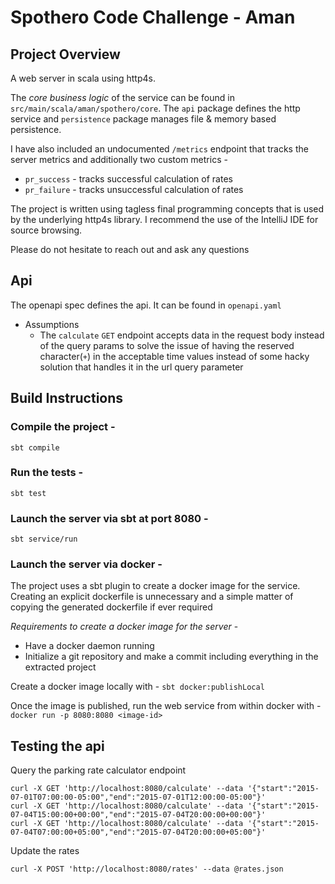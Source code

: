 # Spothero Code Challenge - Aman
## Project Overview

A web server in scala using http4s.

The *core business logic* of the service can be found in 
`src/main/scala/aman/spothero/core`. The `api` package
defines the http service and `persistence` package manages 
file & memory based persistence.

I have also included an undocumented `/metrics` endpoint that tracks the server metrics
and additionally two custom metrics -
 - `pr_success` - tracks successful calculation of rates 
 - `pr_failure` - tracks unsuccessful calculation of rates

The project is written using tagless final programming concepts that is
used by the underlying http4s library.
I recommend the use of the IntelliJ IDE for source browsing.

Please do not hesitate to reach out and ask any questions

## Api

The openapi spec defines the api. It can be found in `openapi.yaml`

- Assumptions
  - The `calculate` `GET` endpoint accepts data in the request body 
  instead of the query params to solve the issue of having the reserved 
  character(`+`) in the acceptable time values instead of some hacky
  solution that handles it in the url query parameter

## Build Instructions

### Compile the project -
`sbt compile`

### Run the tests -
`sbt test`

### Launch the server via sbt at port 8080 -
`sbt service/run`

### Launch the server via docker -

The project uses a sbt plugin to create a docker image for the service. 
Creating an explicit dockerfile is unnecessary and a simple matter of
copying the generated dockerfile if ever required

*Requirements to create a docker image for the server* -
 - Have a docker daemon running
 - Initialize a git repository and make a commit including everything
   in the extracted project

Create a docker image locally with -
`sbt docker:publishLocal`

Once the image is published, run the web service from within docker with -
`docker run -p 8080:8080 <image-id>`

## Testing the api

Query the parking rate calculator endpoint 
```
curl -X GET 'http://localhost:8080/calculate' --data '{"start":"2015-07-01T07:00:00-05:00","end":"2015-07-01T12:00:00-05:00"}'
curl -X GET 'http://localhost:8080/calculate' --data '{"start":"2015-07-04T15:00:00+00:00","end":"2015-07-04T20:00:00+00:00"}'
curl -X GET 'http://localhost:8080/calculate' --data '{"start":"2015-07-04T07:00:00+05:00","end":"2015-07-04T20:00:00+05:00"}'
```

Update the rates 
```
curl -X POST 'http://localhost:8080/rates' --data @rates.json
```